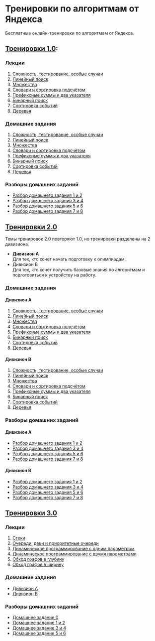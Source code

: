 # Тренировки по алгоритмам от Яндекса

Бесплатные онлайн-тренировки по алгоритмам от Яндекса.

## [Тренировки 1.0](https://yandex.ru/yaintern/algorithm-training_1):
### Лекции
1. [Сложность, тестирование, особые случаи](https://www.youtube.com/watch?v=QLhqYNsPIVo)
2. [Линейный поиск](https://www.youtube.com/watch?v=SKwB41FrGgU)
3. [Множества](https://www.youtube.com/watch?v=PUpmV2ieIHA)
4. [Словари и сортировка подсчётом](https://www.youtube.com/watch?v=Nb5mW1yWVSs)
5. [Префиксные суммы и два указателя](https://www.youtube.com/watch?v=de28y8Dcvkg)
6. [Бинарный поиск](https://www.youtube.com/watch?v=YENpZexHfuk)
7. [Сортировка событий](https://www.youtube.com/watch?v=hGixDBO-p6Q)
8. [Деревья](https://www.youtube.com/watch?v=lEJzqHgyels)

### Домашние задания
1. [Сложность, тестирование, особые случаи](https://contest.yandex.ru/contest/27393/enter/)
2. [Линейный поиск](https://contest.yandex.ru/contest/27472/enter/)
3. [Множества](https://contest.yandex.ru/contest/27663/enter/)
4. [Словари и сортировка подсчётом](https://contest.yandex.ru/contest/27665/enter/)
5. [Префиксные суммы и два указателя](https://contest.yandex.ru/contest/27794/enter/)
6. [Бинарный поиск](https://contest.yandex.ru/contest/27844/enter/)
7. [Сортировка событий](https://contest.yandex.ru/contest/27883/enter/)
8. [Деревья](https://contest.yandex.ru/contest/28069/enter/)

### Разборы домашних заданий
* [Разбор домашнего задания 1 и 2](https://www.youtube.com/watch?v=mdJdB7On4AM)
* [Разбор домашнего задания 3 и 4](https://www.youtube.com/watch?v=J2C6rDqe8mQ)
* [Разбор домашнего задания 5 и 6](https://www.youtube.com/watch?v=fqsuy5rwZhk)
* [Разбор домашнего задания 7 и 8](https://www.youtube.com/watch?v=5lfkBD4dnGM)

## [Тренировки 2.0](https://yandex.ru/yaintern/algorithm-training_2)

Темы тренировок 2.0 повторяют 1.0, но тренировки разделены на 2 дивизиона.
* <b>Дивизион А</b> <br>
Для тех, кто хочет начать подготовку к олимпиадам.
* Дивизион В <br>
Для тех, кто хочет получить базовые знания по алгоритмам и подготовиться к устройству на работу.

### Домашние задания
#### Дивизион А
1. [Сложность, тестирование, особые случаи](https://contest.yandex.ru/contest/28724/enter/)
2. [Линейный поиск](https://contest.yandex.ru/contest/28736/enter/)
3. [Множества](https://contest.yandex.ru/contest/28963/enter/)
4. [Словари и сортировка подсчётом](https://contest.yandex.ru/contest/28969/enter/)
5. [Префиксные суммы и два указателя](https://contest.yandex.ru/contest/29072/enter/)
6. [Бинарный поиск](https://contest.yandex.ru/contest/29189/enter/)
7. [Сортировка событий](https://contest.yandex.ru/contest/29401/enter/)
8. [Деревья](https://contest.yandex.ru/contest/29405/enter/)

#### Дивизион В
1. [Сложность, тестирование, особые случаи](https://contest.yandex.ru/contest/28730/enter/)
2. [Линейный поиск](https://contest.yandex.ru/contest/28738/enter/)
3. [Множества](https://contest.yandex.ru/contest/28964/enter/)
4. [Словари и сортировка подсчётом](https://contest.yandex.ru/contest/28970/enter/)
5. [Префиксные суммы и два указателя](https://contest.yandex.ru/contest/29075/enter/)
6. [Бинарный поиск](https://contest.yandex.ru/contest/29188/enter/)
7. [Сортировка событий](https://contest.yandex.ru/contest/29396/enter/)
8. [Деревья](https://contest.yandex.ru/contest/29403/enter/)

### Разборы домашних заданий
#### Дивизион А
* [Разбор домашнего задания 1 и 2](https://www.youtube.com/watch?v=SP_zryTfMIc)
* [Разбор домашнего задания 3 и 4](https://www.youtube.com/watch?v=mjdu8abcNfc)
* [Разбор домашнего задания 5 и 6](https://www.youtube.com/watch?v=zU12H9x9MNg)
* [Разбор домашнего задания 7 и 8](https://www.youtube.com/watch?v=4zPoDYvcT6U)

#### Дивизион В
* [Разбор домашнего задания 1 и 2](https://www.youtube.com/watch?v=WZgl1GW3lMA)
* [Разбор домашнего задания 3 и 4](https://www.youtube.com/watch?v=adZYAsm6kow)
* [Разбор домашнего задания 5 и 6](https://www.youtube.com/watch?v=0ExkSKz0Y8U)
* [Разбор домашнего задания 7 и 8](https://www.youtube.com/watch?v=r5mRCMLY_L4)

## [Тренировки 3.0](https://yandex.ru/yaintern/training/algorithm-training_3)

### Лекции
1. [Стеки](https://www.youtube.com/watch?v=ZUpImO_2hmA)
2. [Очереди, деки и приоритетные очереди](https://www.youtube.com/watch?v=sAyOhkMZae4)
3. [Динамическое программирование с одним параметром](https://www.youtube.com/watch?v=H7lu6h8H9-4)
4. [Динамическое программирование с двумя параметрами](https://youtube.com/watch?v=U8gzm92fprI)
5. [Обход графов в глубину](https://www.youtube.com/watch?v=0YjdZlgf9Ig)
6. [Обход графов в ширину](https://www.youtube.com/watch?v=5QqVZJ8bA5o)

### Домашние задания
* [Дивизион А](https://contest.yandex.ru/contest/45469/enter/)
* [Дивизион B](https://contest.yandex.ru/contest/45468/enter/)

### Разборы домашних заданий
* [Домашнее задание 0](https://www.youtube.com/watch?v=O26-2-94BDk)
* [Домашнее задание 1 и 2](https://www.youtube.com/watch?v=x2lyWma-Rms)
* [Домашнее задание 3 и 4](https://www.youtube.com/watch?v=IRdz2GgnQwk)
* [Домашнее задание 5 и 6](https://www.youtube.com/watch?v=XRSET3p7WHI)
